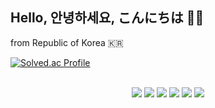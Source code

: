 ## Hello, 안녕하세요, こんにちは 👋🏻
from Republic of Korea 🇰🇷

[![Solved.ac Profile](http://mazassumnida.wtf/api/v2/generate_badge?boj=babo9828)](https://solved.ac/babo9828/)
<div align=center>
    <br>
    <img src="https://img.shields.io/badge/c++-00599C?style=for-the-badge&logo=cplusplus&logoColor=white">
    <img src="https://img.shields.io/badge/Java-007396?style=for-the-badge&logo=OpenJDK&logoColor=white">
    <img src="https://img.shields.io/badge/Python-3776AB?style=for-the-badge&logo=Python&logoColor=white">
    <img src="https://img.shields.io/badge/HTML5-E34F26?style=for-the-badge&logo=HTML5&logoColor=white">
    <img src="https://img.shields.io/badge/CSS3-1572B6?style=for-the-badge&logo=CSS3&logoColor=white">
    <img src="https://img.shields.io/badge/JavaScript-F7DF1E?style=for-the-badge&logo=JavaScript&logoColor=white">
</div>

<!--
**jejes323/jejes323** is a ✨ _special_ ✨ repository because its `README.md` (this file) appears on your GitHub profile.

Here are some ideas to get you started:

- 🔭 I’m currently working on ...
- 🌱 I’m currently learning ...
- 👯 I’m looking to collaborate on ...
- 🤔 I’m looking for help with ...
- 💬 Ask me about ...
- 📫 How to reach me: ...
- 😄 Pronouns: ...
- ⚡ Fun fact: ...
-->
